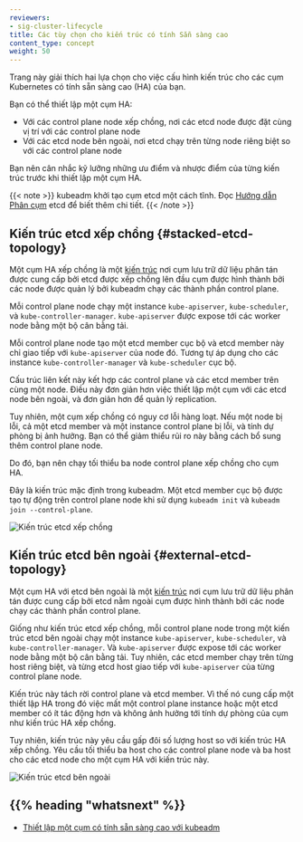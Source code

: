 ```yaml
---
reviewers:
- sig-cluster-lifecycle
title: Các tùy chọn cho kiến trúc có tính Sẵn sàng cao
content_type: concept
weight: 50
---
```


<!-- overview -->

Trang này giải thích hai lựa chọn cho việc cấu hình kiến trúc cho các cụm Kubernetes có tính sẵn sàng cao (HA) của bạn.

Bạn có thể thiết lập một cụm HA:

- Với các control plane node xếp chồng, nơi các etcd node được đặt cùng vị trí với các control plane node
- Với các etcd node bên ngoài, nơi etcd chạy trên từng node riêng biệt so với các control plane node

Bạn nên cân nhắc kỹ lưỡng những ưu điểm và nhược điểm của từng kiến trúc trước khi thiết lập một cụm HA.

{{< note >}}
kubeadm khởi tạo cụm etcd một cách tĩnh. Đọc
[Hướng dẫn Phân cụm](https://github.com/etcd-io/etcd/blob/release-3.4/Documentation/op-guide/clustering.md#static) etcd
để biết thêm chi tiết.
{{< /note >}}

<!-- body -->

## Kiến trúc etcd xếp chồng {#stacked-etcd-topology}

Một cụm HA xếp chồng là một [kiến trúc](https://en.wikipedia.org/wiki/Network_topology) nơi cụm lưu trữ
dữ liệu phân tán được cung cấp bởi etcd được xếp chồng lên đầu cụm được hình thành bởi các node được quản lý bởi
kubeadm chạy các thành phần control plane.

Mỗi control plane node chạy một instance `kube-apiserver`, `kube-scheduler`, và `kube-controller-manager`.
`kube-apiserver` được expose tới các worker node bằng một bộ cân bằng tải.

Mỗi control plane node tạo một etcd member cục bộ và etcd member này chỉ giao tiếp với
`kube-apiserver` của node đó. Tương tự áp dụng cho các instance `kube-controller-manager`
và `kube-scheduler` cục bộ.

Cấu trúc liên kết này kết hợp các control plane và các etcd member trên cùng một node. Điều này đơn giản hơn việc thiết lập một cụm
với các etcd node bên ngoài, và đơn giản hơn để quản lý replication.

Tuy nhiên, một cụm xếp chồng có nguy cơ lỗi hàng loạt. Nếu một node bị lỗi, cả một etcd member và một instance control
plane bị lỗi, và tính dự phòng bị ảnh hưởng. Bạn có thể giảm thiểu rủi ro này bằng cách bổ sung thêm control plane node.

Do đó, bạn nên chạy tối thiểu ba node control plane xếp chồng cho cụm HA.

Đây là kiến trúc mặc định trong kubeadm. Một etcd member cục bộ được tạo tự động
trên control plane node khi sử dụng `kubeadm init` và `kubeadm join --control-plane`.

![Kiến trúc etcd xếp chồng](/images/kubeadm/kubeadm-ha-topology-stacked-etcd.svg)

## Kiến trúc etcd bên ngoài {#external-etcd-topology}

Một cụm HA với etcd bên ngoài là một [kiến trúc](https://en.wikipedia.org/wiki/Network_topology)
nơi cụm lưu trữ dữ liệu phân tán được cung cấp bởi etcd nằm ngoài cụm được hình thành bởi
các node chạy các thành phần control plane.

Giống như kiến trúc etcd xếp chồng, mỗi control plane node trong một kiến trúc etcd bên ngoài chạy
một instance `kube-apiserver`, `kube-scheduler`, và `kube-controller-manager`.
Và `kube-apiserver` được expose tới các worker node bằng một bộ cân bằng tải. Tuy nhiên,
các etcd member chạy trên từng host riêng biệt, và từng etcd host giao tiếp với
`kube-apiserver` của từng control plane node.

Kiến trúc này tách rời control plane và etcd member. Vì thế nó cung cấp một thiết lập HA trong đó
việc mất một control plane instance hoặc một etcd member có ít tác động hơn và không ảnh hưởng tới
tính dự phòng của cụm như kiến trúc HA xếp chồng.

Tuy nhiên, kiến trúc này yêu cầu gấp đôi số lượng host so với kiến trúc HA xếp chồng.
Yêu cầu tối thiểu ba host cho các control plane node và ba host cho các etcd node
cho một cụm HA với kiến trúc này.

![Kiến trúc etcd bên ngoài](/images/kubeadm/kubeadm-ha-topology-external-etcd.svg)

## {{% heading "whatsnext" %}}

- [Thiết lập một cụm có tính sẵn sàng cao với kubeadm](/docs/setup/production-environment/tools/kubeadm/high-availability/)
